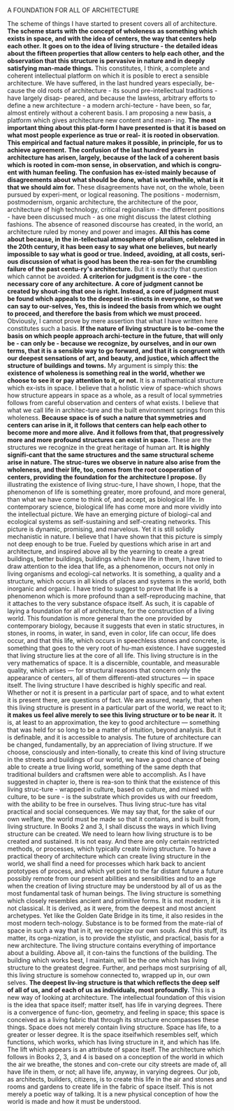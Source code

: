 A FOUNDATION FOR ALL OF ARCHITECTURE

 The scheme of things I have started to present covers all of architecture. **The scheme starts with the concept of wholeness as something which exists in space, and with the idea of centers, the way that centers help each other.** **It goes on to the idea of living structure - the detailed ideas about the fifteen properties that allow centers to help each other, and the observation that this structure is pervasive in nature and in deeply satisfying man-made things.** 
 This constitutes, I think, a complete and coherent intellectual platform on which it is posible to erect a sensible architecture. We have suffered, in the last hundred years especially, be-
cause the old roots of architecture - its sound pre-intellectual traditions - have largely disap-
peared, and because the lawless, arbitrary efforts to define a new architecture - a modern archi-tecture - have been, so far, almost entirely without a coherent basis.
 I am proposing a new basis, a platform which gives architecture new content and mean-
ing. **The most important thing about this plat-form I have presented is that it is based on what most people experience as true or real- it is rooted in observation**. **This empirical and factual nature makes it possible, in principle, for us to achieve agreement.**
 **The confusion of the last hundred years in architecture has arisen, largely, because of the lack of a coherent basis which is rooted in com-mon sense, in observation, and which is congru-ent with human feeling. The confusion has ex-isted mainly because of disagreements about what should be done, what is worthwhile, what is it that we should aim for.** These disagreements have not, on the whole, been pursued by experi-ment, or logical reasoning. The positions - modernism, postmodernism, organic architecture, the architecture of the poor, architecture of high technology, critical regionalism - the different positions - have been discussed much - as one might discuss the latest clothing fashions. The absence of reasoned discourse has created, in the world, an architecture ruled by money and power and images.
 **All this has come about because, in the in-tellectual atmosphere of pluralism, celebrated in
the 20th century, it has been easy to say what one believes, but nearly impossible to say what is good or true. Indeed, avoiding, at all costs, seri-ous discussion of what is good has been the rea-son for the crumbling failure of the past centu-ry's architecture.**
 But it is exactly that question which cannot be avoided. **A criterion for judgment is the core - the necessary core of any architecture.** **A core of judgment cannot be created by shout-ing that one is right. Instead, a core of judgment must be found which appeals to the deepest in-stincts in everyone, so that we can say to our-selves, Yes, this is indeed the basis from which we ought to proceed, and therefore the basis from which we must proceed.**
  Obviously, I cannot prove by mere assertion that what I have written here constitutes such a basis. **If the nature of living structure is to be-come the basis on which people approach archi-tecture in the future, that will only be - can only be - because we recognize, by ourselves, and in our own terms, that it is a sensible way to go forward, and that it is congruent with our deepest sensations of art, and beauty, and justice, which affect the structure of buildings and towns.**
 My argument is simply this: **the existence of wholeness is something real in the world, whether we choose to see it or pay attention to it, or not.** It is a mathematical structure which ex-ists in space. I believe that a holistic view of space-which shows how structure appears in space as a whole, as a result of local symmetries follows from careful observation and centers of what exists.
I believe that what we call life in architec-ture and the built environment springs from this wholeness. **Because space is of such a nature that symmetries and centers can arise in it, it follows that centers can help each other to become more and more alive.**  **And it follows from that, that progressively more and more profound structures can exist in space.** These are the structures we recognize in the great heritage of human art. **It is highly signifi-cant that the same structures and the same structural scheme arise in nature. The struc-tures we observe in nature also arise from the wholeness, and their life, too, comes from the root cooperation of centers, providing the foundation for the architecture I propose.** 
By illustrating the existence of living struc-ture, I have shown, I hope, that the phenomenon of life is something greater, more profound, and more general, than what we have come to think of, and accept, as biological life. 
In contemporary science, biological life has come more and more vividly into the intellectual picture. We have an emerging picture of biologi-cal and ecological systems as self-sustaining and self-creating networks. This picture is dynamic, promising, and marvelous. Yet it is still solidly mechanistic in nature. 
I believe that I have shown that this picture is simply not deep enough to be true. Fueled by questions which arise in art and architecture, and inspired above all by the yearning to create a great buildings, better buildings, buildings  which have life in them, I have tried to draw attention to the idea that life, as a phenomenon, occurs not only in living organisms and ecologi-cal networks. It is something, a quality and a structure, which occurs in all kinds of places and systems in the world, both inorganic and organic. 
I have tried to suggest to prove that life is a phenomenon which is more profound than a self-reproducing machine, that it attaches to the very substance ofspace itself. As such, it is capable of laying a foundation for all of architecture, for the construction of a living world. 
This foundation is more general than the one provided by contemporary biology, because it suggests that even in static structures, in stones, in rooms, in water, in sand, even in color, life can occur, life does occur, and that this life, which occurs in speechless stones and concrete, is something that goes to the very root of hu-man existence. 
I have suggested that living structure lies at the core of all life. This living structure is in the very mathematics of space. It is a discernible, countable, and measurable quality, which arises — for structural reasons that concern only the appearance of centers, all of them differenti-ated structures — in space itself. The living structure I have described is highly specific and real. Whether or not it is present in a particular part of space, and to what extent it is present there, are questions of fact. We are assured, nearly, that when this living structure is present in a particular part of the world, we react to it; **it makes us feel alive merely to see this living structure or to be near it.** It is, at least to an approximation, the key to good architecture — something that was held for so long to be a matter of intuition, beyond analysis. But it is definable, and it is accessible to analysis. 
The future of architecture can be changed, fundamentally, by an appreciation of living structure. If we choose, consciously and inten-tionally, to create this kind of living structure in the streets and buildings of our world, we have a good chance of being able to create a true living world, something of the same depth that traditional builders and craftsmen were able to accomplish. 
As I have suggested in chapter io, there is rea-son to think that the existence of this living struc-ture - wrapped in culture, based on culture, and mixed with culture, to be sure - is the substrate which provides us with our freedom, with the ability to be free in ourselves. Thus living struc-ture has vital practical and social consequences. We may say that, for the sake of our own welfare, the world must be made so that it contains, and is built from, living structure. 
In Books 2 and 3, I shall discuss the ways in which living structure can be created. We need to learn how living structure is to be created and sustained. It is not easy. And there are only certain restricted methods, or processes, which typically create living structure. 
To have a practical theory of architecture which can create living structure in the world, we shall find a need for processes which hark back to ancient prototypes of process, and which yet point to the far distant future a future possibly remote from our present abilities and sensibilities and to an age when the creation of living structure may be understood by all of us as the most fundamental task of human beings. 
The living structure is something which closely resembles ancient and primitive forms. It is not modern, it is not classical. It is derived, as it were, from the deepest and most ancient archetypes. Yet like the Golden Gate Bridge in its time, it also resides in the most modern tech-nology. Substance is to be formed from the mate-rial of space in such a way that in it, we recognize our own souls. And this stuff, its matter, its orga-nization, is to provide the stylistic, and practical, basis for a new architecture. 
The living structure contains everything of importance about a building. Above all, it con-tains the functions of the building. The building which works best, I maintain, will be the one which has living structure to the greatest degree. 
Further, and perhaps most surprising of all, this living structure is somehow connected to, wrapped up in, our own selves. **The deepest liv-ing structure is that which reflects the deep self of all of us, and of each of us as individuals, most profoundly.** 
This is a new way of looking at architecture. The intellectual foundation of this vision is the idea that space itself; matter itself, has life in varying degrees. There is a convergence of func-tion, geometry, and feeling in space; this space is conceived as a living fabric that through its structure encompasses these things. Space does not merely contain living structure. Space has life, to a greater or lesser degree. It is the space itseifwhich resembles self, which functions, which works, which has living structure in it, and which has life. The lift which appears is an attribute of space itself. 
The architecture which follows in Books 2, 3, and 4 is based on a conception of the world in which the air we breathe, the stones and con-crete our city streets are made of, all have life in them, or not; all have life, anyway, in varying degrees. Our job, as architects, builders, citizens, is to create this life in the air and stones and rooms and gardens to create life in the fabric of space itself. This is not merely a poetic way of talking. It is a new physical conception of how the world is made and how it must be understood. 
